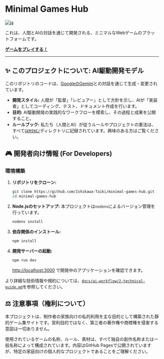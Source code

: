 # Minimal Games Hub

[![ja](https://img.shields.io/badge/lang-ja-blue.svg)](./GEMINI/SETUP_LOG.md)

これは、人間とAIの対話を通じて開発される、ミニマルなWebゲームのプラットフォームです。

**[ゲームをプレイする！](https://ishikawa-taiki.github.io/minimal-games-hub/)**

---

## ✨ このプロジェクトについて: AI駆動開発モデル

このリポジトリのコードは、[GoogleのGemini](https://gemini.google.com/)との対話を通じて生成・変更されています。

-   **開発スタイル:** 人間が「監督」「レビュアー」として方針を示し、AIが「実装者」としてコーディング、テスト、ドキュメント作成を行います。
-   **目的:** AI駆動開発の実践的なワークフローを模索し、その過程と成果を公開すること。
-   **ルールブック:** 私たち（人間とAI）が従うルールやプロジェクトの憲法は、すべて[`GEMINI/`](./GEMINI/)ディレクトリに記録されています。興味のある方はご覧ください。

## 🎮 開発者向け情報 (For Developers)

### 環境構築

1.  **リポジトリをクローン:**
    ```bash
    git clone https://github.com/Ishikawa-Taiki/minimal-games-hub.git
    cd minimal-games-hub
    ```

2.  **Node.jsのセットアップ:**
    本プロジェクトは`nodenv`によるバージョン管理を行っています。
    ```bash
    nodenv install
    ```

3.  **依存関係のインストール:**
    ```bash
    npm install
    ```

4.  **開発サーバーの起動:**
    ```bash
    npm run dev
    ```
    [http://localhost:3000](http://localhost:3000) で開発中のアプリケーションを確認できます。

より詳細な技術情報や規約については、[`docs/ai-workflow/2-technical-guide.md`](./docs/ai-workflow/2-technical-guide.md)を参照してください。

## ⚖️ 注意事項（権利について）

本プロジェクトは、制作者の家族向けの私的利用を主な目的として構築された静的ゲーム集サイトです。営利目的ではなく、第三者の著作権や商標権を侵害する意図は一切ありません。

使用されているゲームの名称、ルール、素材は、すべて独自の創作名称または一般名称によって構成されています。内容はGitHub Pagesで公開されていますが、特定の家庭向けの個人的なプロジェクトであることをご理解ください。